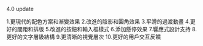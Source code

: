 4.0 update


1.更現代的配色方案和漸變效果
2.改進的陰影和圓角效果
3.平滑的過渡動畫
4.更好的間距和排版
5.改進的按鈕和輸入框樣式
6.添加懸停效果
7.響應式設計支持
8.更好的文字層級結構
9.更清晰的視覺層次
10.更好的用戶交互反饋
